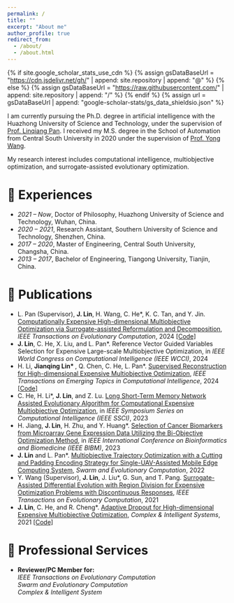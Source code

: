 ```yaml
---
permalink: /
title: ""
excerpt: "About me"
author_profile: true
redirect_from: 
  - /about/
  - /about.html
---
```


{% if site.google_scholar_stats_use_cdn %}
{% assign gsDataBaseUrl = "https://cdn.jsdelivr.net/gh/" | append: site.repository | append: "@" %}
{% else %}
{% assign gsDataBaseUrl = "https://raw.githubusercontent.com/" | append: site.repository | append: "/" %}
{% endif %}
{% assign url = gsDataBaseUrl | append: "google-scholar-stats/gs_data_shieldsio.json" %}

<span class='anchor' id='about-me'></span>

I am currently pursuing the Ph.D. degree in artificial intelligence with the Huazhong University of Science and Technology, under the supervision of [Prof. Linqiang Pan](http://faculty.hust.edu.cn/panlinqiang/zh_CN/index.htm). I received my M.S. degree in the School of Automation from Central South University in 2020 under the supervision of [Prof. Yong Wang](https://faculty.csu.edu.cn/wangyong/zh_CN/index.htm).

My research interest includes computational intelligence, multiobjective optimization, and surrogate-assisted evolutionary optimization. 
<!-- I have published more than 100 papers at the top international AI conferences with total <a href='https://scholar.google.com/citations?user=DhtAFkwAAAAJ'>google scholar citations <strong><span id='total_cit'>260000+</span></strong></a> (You can also use google scholar badge <a href='https://scholar.google.com/citations?user=DhtAFkwAAAAJ'><img src="https://img.shields.io/endpoint?url={{ url | url_encode }}&logo=Google%20Scholar&labelColor=f6f6f6&color=9cf&style=flat&label=citations"></a>). -->

# 📖 Experiences
- *2021 – Now*, Doctor of Philosophy, Huazhong University of Science and Technology, Wuhan, China.
- *2020 – 2021*, Research Assistant, Southern University of Science and Technology, Shenzhen, China.
- *2017 – 2020*, Master of Engineering, Central South University, Changsha, China.
- *2013 – 2017*, Bachelor of Engineering, Tiangong University, Tianjin, China.

<!-- # 🔥 News -->
<!-- - *2022.02*: &nbsp;🎉🎉 Lorem ipsum dolor sit amet, consectetur adipiscing elit. Vivamus ornare aliquet ipsum, ac tempus justo dapibus sit amet.  -->
<!-- - *2022.02*: &nbsp;🎉🎉 Lorem ipsum dolor sit amet, consectetur adipiscing elit. Vivamus ornare aliquet ipsum, ac tempus justo dapibus sit amet.  -->

# 📝 Publications 

<!--- <b>J. Lin</b>, C. He, H. Jiang, and L. Pan. Surrogate-assisted Multiobjective Genes Selection Method for Cell Classification from Single-cell RNA Sequencing Data, _IEEE Transactions on Evolutionary Computation_, under review --> 
<!--- <b>J. Lin</b>, C. He, Y. Tian, and L. Pan. Variable Reconstruction for Evolutionary Large-scale Expensive Multiobjective Optimization, _IEEE/CAA Journal of Automatica Sinica_, under review  <br>  -->
- L. Pan (Supervisor), <b>J. Lin</b>, H. Wang, C. He*, K. C. Tan, and Y. Jin. [Computationally Expensive High-dimensional Multiobjective Optimization via Surrogate-assisted Reformulation and Decomposition](https://ieeexplore.ieee.org/document/10477568), _IEEE Transactions on Evolutionary Computation_, 2024
 [[Code]](https://github.com/jqlincn/TP-SAEA)
- **J. Lin**, C. He, X. Liu, and L. Pan*. Reference Vector Guided Variables Selection for Expensive Large-scale Multiobjective Optimization, in _IEEE World Congress on Computational Intelligence (IEEE WCCI)_, 2024
- H. Li, <b>Jianqing Lin* </b>, Q. Chen, C. He, L. Pan*. [Supervised Reconstruction for High-dimensional Expensive Multiobjective Optimization](https://ieeexplore.ieee.org/abstract/document/10428945), _IEEE Transactions on Emerging Topics in Computational Intelligence_, 2024
[[Code]](https://github.com/jqlincn/SR-SAEA)
- C. He, H. Li*, <b>J. Lin</b>, and Z. Lu. [Long Short-Term Memory Network Assisted Evolutionary Algorithm for Computational Expensive Multiobjective Optimization](https://ieeexplore.ieee.org/abstract/document/10371889), in _IEEE Symposium Series on Computational Intelligence (IEEE SSCI)_, 2023
- H. Jiang, **J. Lin**, H. Zhu, and Y. Huang*. [Selection of Cancer Biomarkers from Microarray Gene Expression Data Utilizing the Bi-Objective Optimization Method](https://ieeexplore.ieee.org/abstract/document/10385464), in _IEEE International Conference on Bioinformatics and Biomedicine (IEEE BIBM)_, 2023
- <b>J. Lin</b> and L. Pan*. [Multiobjective Trajectory Optimization with a Cutting and Padding Encoding Strategy for Single-UAV-Assisted Mobile Edge Computing System](https://www.sciencedirect.com/science/article/pii/S2210650222001316), _Swarm and Evolutionary Computation_, 2022
- Y. Wang (Supervisor), <b>J. Lin</b>, J. Liu*, G. Sun, and T. Pang. [Surrogate-Assisted Differential Evolution with Region Division for Expensive Optimization Problems with Discontinuous Responses](https://ieeexplore.ieee.org/abstract/document/9559391), _IEEE Transactions on Evolutionary Computation_, 2021  <br>
- <b>J. Lin</b>, C. He, and R. Cheng*. [Adaptive Dropout for High-dimensional Expensive Multiobjective Optimization](https://link.springer.com/article/10.1007/s40747-021-00362-5), _Complex & Intelligent Systems_, 2021
  [[Code]](https://github.com/jqlincn/ADSAPSO)


<!-- <div class='paper-box'><div class='paper-box-image'><div><div class="badge">CVPR 2016</div><img src='images/500x300.png' alt="sym" width="100%"></div></div> -->
<!-- <div class='paper-box-text' markdown="1"> -->

<!-- [Deep Residual Learning for Image Recognition](https://openaccess.thecvf.com/content_cvpr_2016/papers/He_Deep_Residual_Learning_CVPR_2016_paper.pdf) -->

<!-- **Kaiming He**, Xiangyu Zhang, Shaoqing Ren, Jian Sun -->

<!-- [**Project**](https://scholar.google.com/citations?view_op=view_citation&hl=zh-CN&user=DhtAFkwAAAAJ&citation_for_view=DhtAFkwAAAAJ:ALROH1vI_8AC) <strong><span class='show_paper_citations' data='DhtAFkwAAAAJ:ALROH1vI_8AC'></span></strong> -->
<!-- - Lorem ipsum dolor sit amet, consectetur adipiscing elit. Vivamus ornare aliquet ipsum, ac tempus justo dapibus sit amet.  -->
<!-- </div> -->
<!-- </div> -->

<!-- - [Lorem ipsum dolor sit amet, consectetur adipiscing elit. Vivamus ornare aliquet ipsum, ac tempus justo dapibus sit amet](https://github.com), A, B, C, **CVPR 2020** -->

<!-- # 🎖 Honors and Awards -->
<!-- - *2021.10* Lorem ipsum dolor sit amet, consectetur adipiscing elit. Vivamus ornare aliquet ipsum, ac tempus justo dapibus sit amet.  -->
<!-- - *2021.09* Lorem ipsum dolor sit amet, consectetur adipiscing elit. Vivamus ornare aliquet ipsum, ac tempus justo dapibus sit amet.  -->

<!-- # 💬 Invited Talks -->
<!-- - *2021.06*, Lorem ipsum dolor sit amet, consectetur adipiscing elit. Vivamus ornare aliquet ipsum, ac tempus justo dapibus sit amet.  -->
<!-- - *2021.03*, Lorem ipsum dolor sit amet, consectetur adipiscing elit. Vivamus ornare aliquet ipsum, ac tempus justo dapibus sit amet.  \| [\[video\]](https://github.com/) -->

<!-- # 💻 Internships -->
<!-- - *2019.05 - 2020.02*, [Lorem](https://github.com/), China. -->

# 📌 Professional Services
- **Reviewer/PC Member for:**   <br>
  _IEEE Transactions on Evolutionary Computation_   <br>
  _Swarm and Evolutionary Computation_   <br>
  _Complex & Intelligent System_   <br>

